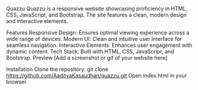 Quazzu
Quazzu is a responsive website showcasing proficiency in HTML, CSS, JavaScript, and Bootstrap. The site features a clean, modern design and interactive elements.

Features
Responsive Design: Ensures optimal viewing experience across a wide range of devices.
Modern UI: Clean and intuitive user interface for seamless navigation.
Interactive Elements: Enhances user engagement with dynamic content.
Tech Stack: Built with HTML, CSS, JavaScript, and Bootstrap.
Preview
[Add a screenshot or gif of your website here]

Installation
Clone the repository: git clone https://github.com/AadityaKasaudhan/quazzu.git
Open index.html in your browser.
